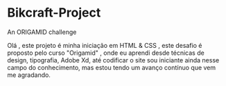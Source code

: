 # Bikcraft-Project
An ORIGAMID challenge

Olá , este projeto é minha iniciação em HTML & CSS , este desafio é proposto pelo curso "Origamid" , onde eu aprendi desde técnicas de design, tipografia, Adobe Xd, até codificar o site
sou iniciante ainda nesse campo do conhecimento, mas estou tendo um avanço contínuo que vem me agradando.

